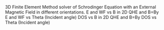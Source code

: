 3D Finite Element Method solver of Schrodinger Equation with an External Magnetic Field in different orientations.
E and WF vs B in 2D QHE and B=By
E and WF vs Theta (Incident angle)
DOS vs B in 2D QHE and B=By
DOS vs Theta (Incident angle)
